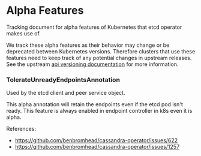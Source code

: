# Alpha Features

Tracking document for alpha features of Kubernetes that etcd operator makes use of.

We track these alpha features as their behavior may change or be deprecated between Kubernetes versions.
Therefore clusters that use these features need to keep track of any potential changes in upstream releases.
See the upstream [api versioning documentation](https://github.com/kubernetes/community/blob/master/contributors/devel/api_changes.md#alpha-beta-and-stable-versions) for more information.


### TolerateUnreadyEndpointsAnnotation

Used by the etcd client and peer service object.

This alpha annotation will retain the endpoints even if the etcd pod isn't ready.
This feature is always enabled in endpoint controller in k8s even it is alpha.

References:
- https://github.com/benbromhead/cassandra-operator/issues/622
- https://github.com/benbromhead/cassandra-operator/issues/1257

